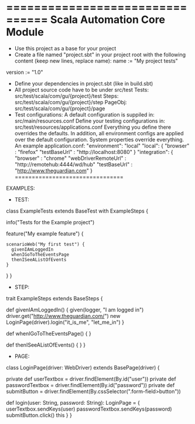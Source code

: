 ================================
  Scala Automation Core Module
================================

- Use this project as a base for your project
- Create a file named "project.sbt" in your project root with the following content (keep new lines, replace name):
name := "My project tests"

version := "1.0"

- Define your dependencies in project.sbt (like in build.sbt)
- All project source code have to be under src/test
Tests:    src/test/scala/com/gu/{project}/test
Steps:    src/test/scala/com/gu/{project}/step
PageObj:  src/test/scala/com/gu/{project}/page
- Test configurations:
A default configuration is suppiled in: src/main/resources.conf
Define your testing configurations in: src/test/resources/applications.conf
Everything you define there overrides the defaults.
In addition, all environment configs are applied over the default configuration.
System properties override everything.
  An example application.conf:
"environment": "local"
"local": {
    "browser"               : "firefox"
    "testBaseUrl"           : "http://localhost:8080"
}
"integration": {
    "browser"               : "chrome"
    "webDriverRemoteUrl"    : "http://remotehub:4444/wd/hub"
    "testBaseUrl"           : "http://www.theguardian.com"
}
================================

EXAMPLES:

- TEST:

class ExampleTests extends BaseTest with ExampleSteps {

  info("Tests for the Example project")

  feature("My example feature") {

    scenarioWeb("My first test") {
      givenIAmLoggedIn
      whenIGoToTheEventsPage
      thenISeeAListOfEvents
    }

  }
}

- STEP:

trait ExampleSteps extends BaseSteps {

  def givenIAmLoggedIn() {
    given(logger, "I am logged in")
    driver.get("http://www.theguardian.com/")
    new LoginPage(driver).login("it_is_me", "let_me_in")
  }

  def whenIGoToTheEventsPage() { }

  def thenISeeAListOfEvents() { }
}

- PAGE:

class LoginPage(driver: WebDriver) extends BasePage(driver) {

  private def userTextbox = driver.findElement(By.id("user"))
  private def passwordTextbox = driver.findElement(By.id("password"))
  private def submitButton = driver.findElement(By.cssSelector(".form-field>button"))

  def login(user: String, password: String): LoginPage = {
    userTextbox.sendKeys(user)
    passwordTextbox.sendKeys(password)
    submitButton.click()
    this
  }
}
